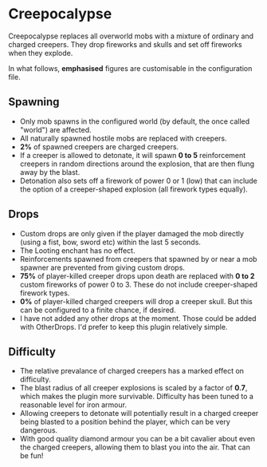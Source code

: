 Creepocalypse
=============

Creepocalypse replaces all overworld mobs with a mixture of ordinary and charged creepers.  They drop fireworks and skulls and set off fireworks when they explode.

In what follows, **emphasised** figures are customisable in the configuration file.
 
 
Spawning
--------

 * Only mob spawns in the configured world (by default, the once called "world") are affected.
 * All naturally spawned hostile mobs are replaced with creepers.
 * **2%** of spawned creepers are charged creepers.
 * If a creeper is allowed to detonate, it will spawn **0 to 5** reinforcement creepers in random directions around the explosion, that are then flung away by the blast.
 * Detonation also sets off a firework of power 0 or 1 (low) that can include the option of a creeper-shaped explosion (all firework types equally).
 
 
Drops
-----

 * Custom drops are only given if the player damaged the mob directly (using a fist, bow, sword etc) within the last 5 seconds.
 * The Looting enchant has no effect.
 * Reinforcements spawned from creepers that spawned by or near a mob spawner are prevented from giving custom drops.
 * **75%** of player-killed creeper drops upon death are replaced with **0 to 2** custom fireworks of power 0 to 3.  These do not include creeper-shaped firework types.
 * **0%** of player-killed charged creepers will drop a creeper skull.  But this can be configured to a finite chance, if desired.  
 * I have not added any other drops at the moment.  Those could be added with OtherDrops. I'd prefer to keep this plugin relatively simple.


Difficulty
----------

 * The relative prevalance of charged creepers has a marked effect on difficulty.
 * The blast radius of all creeper explosions is scaled by a factor of **0.7**, which makes the plugin more survivable.  Difficulty has been tuned to a reasonable level for iron armour.
 * Allowing creepers to detonate will potentially result in a charged creeper being blasted to a position behind the player, which can be very dangerous.
 * With good quality diamond armour you can be a bit cavalier about even the charged creepers, allowing them to blast you into the air.  That can be fun!
 
 
